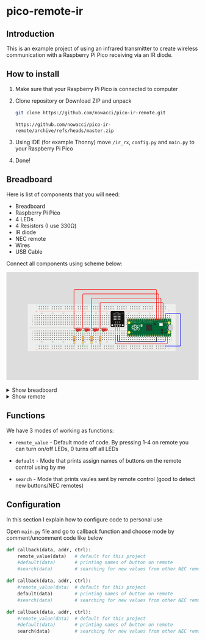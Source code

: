 # pico-remote-ir




## Introduction
This is an example project of using an infrared transmitter to create wireless communication with a Raspberry Pi Pico receiving via an IR diode.


## How to install
1. Make sure that your Raspberry Pi Pico is connected to computer
2. Clone repository or Download ZIP and unpack 
    ```bash
    git clone https://github.com/nowacci/pico-ir-remote.git
    ```
   
    ```
    https://github.com/nowacci/pico-ir-remote/archive/refs/heads/master.zip
    ```
   
3. Using IDE (for example Thonny) move `/ir_rx`, `config.py` and `main.py` to your Raspberry Pi Pico
4. Done!


## Breadboard 
Here is list of components that you will need:

- Breadboard
- Raspberry Pi Pico
- 4 LEDs 
- 4 Resistors (I use 330Ω)
- IR diode
- NEC remote
- Wires
- USB Cable

Connect all components using scheme below:

![scheme](/img/breadboard.png)
<details>
  <summary>Show breadboard</summary>
   
![photo](/img/picture.jpg)
</details>

<details>
  <summary>Show remote</summary>
   
![photo](/img/remote.jpg)
</details>


## Functions
We have 3 modes of working as functions:
- `remote_value` - Default mode of code. By pressing 1-4 on remote you can turn on/off LEDs, 0 turns off all LEDs


- `default` - Mode that prints assign names of buttons on the remote control using by me



- `search` - Mode that prints vaules sent by remote control (good to detect new buttons/NEC remotes)



## Configuration
In this section I explain how to configure code to personal use

Open `main.py` file and go to callback function and choose mode by comment/uncomment code like below


```python
def callback(data, addr, ctrl):
    remote_value(data)   # default for this project
    #default(data)       # printing names of button on remote
    #search(data)        # searching for new values from other NEC remote  
```

```python
def callback(data, addr, ctrl):
    #remote_value(data)  # default for this project
    default(data)        # printing names of button on remote
    #search(data)        # searching for new values from other NEC remote  
```

```python
def callback(data, addr, ctrl):
    #remote_value(data)  # default for this project
    #default(data)       # printing names of button on remote
    search(data)         # searching for new values from other NEC remote  
```
